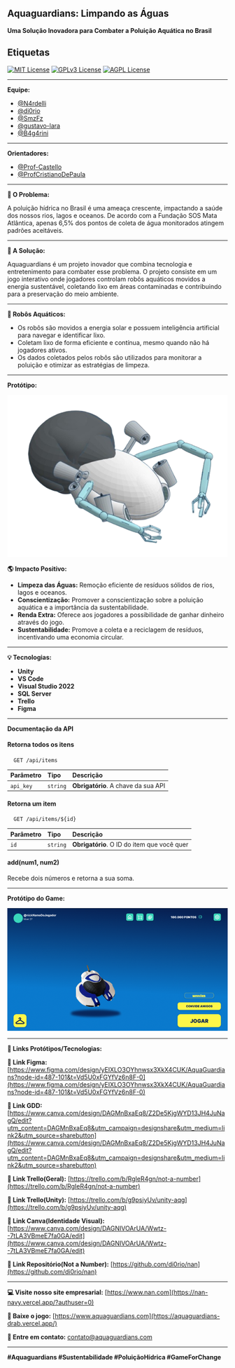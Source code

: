 ## Aquaguardians: Limpando as Águas

**Uma Solução Inovadora para Combater a Poluição Aquática no Brasil**

## Etiquetas

[![MIT License](https://img.shields.io/badge/License-MIT-green.svg)](https://choosealicense.com/licenses/mit/)
[![GPLv3 License](https://img.shields.io/badge/License-GPL%20v3-yellow.svg)](https://opensource.org/licenses/)
[![AGPL License](https://img.shields.io/badge/license-AGPL-blue.svg)](http://www.gnu.org/licenses/agpl-3.0)

---

**Equipe:**

- [@N4rdelli](https://www.github.com/N4rdelli)
- [@di0rio](https://www.github.com/di0rio) 
- [@SmzFz](https://www.github.com/SmzFz) 
- [@gustavo-lara](https://www.github.com/gustavo-lara)
- [@B4g4rini](https://www.github.com/B4g4rini)

---

**Orientadores:**

- [@Prof-Castello](https://www.github.com/Prof-Castello) 
- [@ProfCristianoDePaula](https://www.github.com/ProfCristianoDePaula) 

---

**🌊 O Problema:**

A poluição hídrica no Brasil é uma ameaça crescente, impactando a saúde dos nossos rios, lagos e oceanos. De acordo com a Fundação SOS Mata Atlântica, apenas 6,5% dos pontos de coleta de água monitorados atingem padrões aceitáveis.

---

**🤖 A Solução:**

Aquaguardians é um projeto inovador que combina tecnologia e entretenimento para combater esse problema. O projeto consiste em um jogo interativo onde jogadores controlam robôs aquáticos movidos a energia sustentável, coletando lixo em áreas contaminadas e contribuindo para a preservação do meio ambiente.

---

**🤖 Robôs Aquáticos:**

- Os robôs são movidos a energia solar e possuem inteligência artificial para navegar e identificar lixo.
- Coletam lixo de forma eficiente e contínua, mesmo quando não há jogadores ativos.
- Os dados coletados pelos robôs são utilizados para monitorar a poluição e otimizar as estratégias de limpeza.

---

**Protótipo:**

<center>
<a>
<img src="./img/prototipo-removebg-preview.png">
</a>
</center>

**🌎 Impacto Positivo:**

- **Limpeza das Águas:** Remoção eficiente de resíduos sólidos de rios, lagos e oceanos.
- **Conscientização:** Promover a conscientização sobre a poluição aquática e a importância da sustentabilidade.
- **Renda Extra:** Oferece aos jogadores a possibilidade de ganhar dinheiro através do jogo.
- **Sustentabilidade:** Promove a coleta e a reciclagem de resíduos, incentivando uma economia circular.

---

**💡 Tecnologias:**

- **Unity**
- **VS Code** 
- **Visual Studio 2022**
- **SQL Server**
- **Trello**
- **Figma**


---

**Documentação da API**

#### Retorna todos os itens

```http
  GET /api/items
```

| Parâmetro   | Tipo       | Descrição                           |
| :---------- | :--------- | :---------------------------------- |
| `api_key` | `string` | **Obrigatório**. A chave da sua API |

#### Retorna um item

```http
  GET /api/items/${id}
```

| Parâmetro   | Tipo       | Descrição                                   |
| :---------- | :--------- | :------------------------------------------ |
| `id`      | `string` | **Obrigatório**. O ID do item que você quer |

#### add(num1, num2)

Recebe dois números e retorna a sua soma.

---

**Protótipo do Game:**

<center>
<a>
<img src="./img/telaLobby.png">
</a>
</center>


---

**👾 Links Protótipos/Tecnologias:**

**🔗 Link Figma:** [https://www.figma.com/design/yEIXLO3OYhnwsx3XkX4CUK/AquaGuardians?node-id=487-101&t=Vd5U0xFGYfVz6n8F-0](https://www.figma.com/design/yEIXLO3OYhnwsx3XkX4CUK/AquaGuardians?node-id=487-101&t=Vd5U0xFGYfVz6n8F-0)

**🔗 Link GDD:** [https://www.canva.com/design/DAGMnBxaEq8/Z2De5KjgWYD13JH4JuNagQ/edit?utm_content=DAGMnBxaEq8&utm_campaign=designshare&utm_medium=link2&utm_source=sharebutton](https://www.canva.com/design/DAGMnBxaEq8/Z2De5KjgWYD13JH4JuNagQ/edit?utm_content=DAGMnBxaEq8&utm_campaign=designshare&utm_medium=link2&utm_source=sharebutton)

**🔗 Link Trello(Geral):** [https://trello.com/b/RgIeR4gn/not-a-number](https://trello.com/b/RgIeR4gn/not-a-number)

**🔗 Link Trello(Unity):** [https://trello.com/b/g9psiyUv/unity-aqg](https://trello.com/b/g9psiyUv/unity-aqg)

**🔗 Link Canva(Identidade Visual):** [https://www.canva.com/design/DAGNIVOArUA/Wwtz--7tLA3VBmeE7fa0GA/edit](https://www.canva.com/design/DAGNIVOArUA/Wwtz--7tLA3VBmeE7fa0GA/edit)

**🔗 Link Repositório(Not a Number):** [https://github.com/di0rio/nan](https://github.com/di0rio/nan)

---

**💻 Visite nosso site empresarial:** [https://www.nan.com](https://nan-navy.vercel.app/?authuser=0)

**📱 Baixe o jogo:** [https://www.aquaguardians.com](https://aquaguardians-drab.vercel.app/)

**🤝 Entre em contato:** [contato@aquaguardians.com](contato@aquaguardians.com)

---

**#Aquaguardians #Sustentabilidade #PoluiçãoHídrica #GameForChange**
